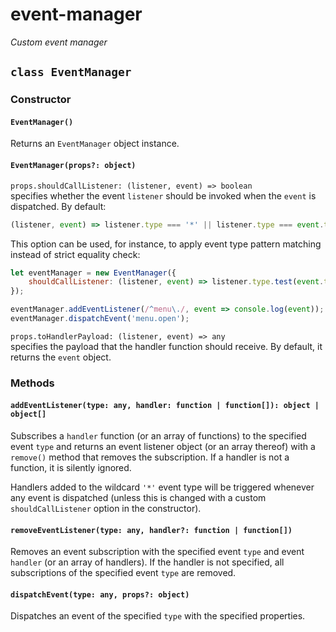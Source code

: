 # event-manager

*Custom event manager*

## `class EventManager`

### Constructor

#### `EventManager()`

Returns an `EventManager` object instance.

#### `EventManager(props?: object)`

`props.shouldCallListener: (listener, event) => boolean`<br>
specifies whether the event `listener` should be invoked when the `event` is dispatched. By default:

```js
(listener, event) => listener.type === '*' || listener.type === event.type;
```

This option can be used, for instance, to apply event type pattern matching instead of strict equality check:

```js
let eventManager = new EventManager({
    shouldCallListener: (listener, event) => listener.type.test(event.type)
});

eventManager.addEventListener(/^menu\./, event => console.log(event));
eventManager.dispatchEvent('menu.open');
```

`props.toHandlerPayload: (listener, event) => any`<br>
specifies the payload that the handler function should receive. By default, it returns the `event` object.

### Methods

#### `addEventListener(type: any, handler: function | function[]): object | object[]`

Subscribes a `handler` function (or an array of functions) to the specified event `type` and returns an event listener object (or an array thereof) with a `remove()` method that removes the subscription. If a handler is not a function, it is silently ignored.

Handlers added to the wildcard `'*'` event type will be triggered whenever any event is dispatched (unless this is changed with a custom `shouldCallListener` option in the constructor).

#### `removeEventListener(type: any, handler?: function | function[])`

Removes an event subscription with the specified event `type` and event `handler` (or an array of handlers). If the handler is not specified, all subscriptions of the specified event `type` are removed.

#### `dispatchEvent(type: any, props?: object)`

Dispatches an event of the specified `type` with the specified properties.
